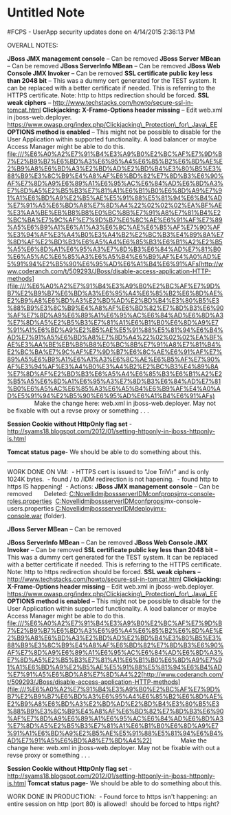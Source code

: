 # Untitled Note

#FCPS - UserApp security updates done on 4/14/2015 2:36:13 PM

OVERALL NOTES:

**JBoss JMX management console** – Can be removed
**JBoss Server MBean** – Can be removed
**JBoss ServerInfo MBean** – Can be removed
**JBoss Web Console JMX Invoker** – Can be removed
**SSL certificate public key less than 2048 bit** – This was a dummy cert generated for the TEST system. It can be replaced with a better certificate if needed. This is referring to the HTTPS certificate. Note: http to https redirection should be forced.
**SSL weak ciphers** – http://www.techstacks.com/howto/secure-ssl-in-tomcat.html
**Clickjacking: X-Frame-Options header missing** – Edit web.xml in jboss-web.deployer. https://www.owasp.org/index.php/Clickjacking\_Protection\_for\_Java\_EE
**OPTIONS method is enabled** – This might not be possible to disable for the User Application within supported functionality. A load balancer or maybe Access Manager might be able to do this. <file:///%E6%A0%A2%E7%91%B4%E3%A9%B0%E2%BC%AF%E7%9D%B7%E2%B9%B7%E6%BD%A3%E6%95%A4%E6%85%B2%E6%8D%AE%E2%B9%A8%E6%BD%A3%E2%BD%AD%E2%BD%B4%E3%80%B5%E3%88%B9%E3%8C%B9%E4%A8%AF%E6%BD%82%E7%8D%B3%E6%90%AF%E7%8D%A9%E6%89%A1%E6%95%AC%E6%84%AD%E6%8D%A3%E7%8D%A5%E2%B5%B3%E7%81%A1%E6%B1%B0%E6%8D%A9%E7%91%A1%E6%BD%A9%E2%B5%AE%E5%91%88%E5%81%94%E6%B4%AD%E7%91%A5%E6%BD%A8%E7%8D%A4%22%02%02%02%EA%BF%AE%E3%AA%BE%EB%B8%B8%E0%BC%8B%E7%91%A8%E7%81%B4%E2%BC%BA%E7%9C%AF%E7%9D%B7%E6%8C%AE%E6%91%AF%E7%89%A5%E6%B9%A1%E6%A1%A3%E6%8C%AE%E6%B5%AF%E7%90%AF%E3%94%AF%E3%A4%B0%E3%A4%B2%E2%BC%B3%E4%89%8A%E7%8D%AF%E2%BD%B3%E6%A5%A4%E6%85%B3%E6%B1%A2%E2%B5%A5%E6%8D%A1%E6%95%A3%E7%8D%B3%E6%84%AD%E7%81%B0%E6%A5%AC%E6%85%A3%E6%A5%B4%E6%B9%AF%E4%A0%AD%E5%91%94%E2%B5%90%E6%95%AD%E6%A1%B4%E6%91%AFs>[http://www.coderanch.com/t/509293/JBoss/disable-access-application-HTTP-methods](file:///%E6%A0%A2%E7%91%B4%E3%A9%B0%E2%BC%AF%E7%9D%B7%E2%B9%B7%E6%BD%A3%E6%95%A4%E6%85%B2%E6%8D%AE%E2%B9%A8%E6%BD%A3%E2%BD%AD%E2%BD%B4%E3%80%B5%E3%88%B9%E3%8C%B9%E4%A8%AF%E6%BD%82%E7%8D%B3%E6%90%AF%E7%8D%A9%E6%89%A1%E6%95%AC%E6%84%AD%E6%8D%A3%E7%8D%A5%E2%B5%B3%E7%81%A1%E6%B1%B0%E6%8D%A9%E7%91%A1%E6%BD%A9%E2%B5%AE%E5%91%88%E5%81%94%E6%B4%AD%E7%91%A5%E6%BD%A8%E7%8D%A4%22%02%02%02%EA%BF%AE%E3%AA%BE%EB%B8%B8%E0%BC%8B%E7%91%A8%E7%81%B4%E2%BC%BA%E7%9C%AF%E7%9D%B7%E6%8C%AE%E6%91%AF%E7%89%A5%E6%B9%A1%E6%A1%A3%E6%8C%AE%E6%B5%AF%E7%90%AF%E3%94%AF%E3%A4%B0%E3%A4%B2%E2%BC%B3%E4%89%8A%E7%8D%AF%E2%BD%B3%E6%A5%A4%E6%85%B3%E6%B1%A2%E2%B5%A5%E6%8D%A1%E6%95%A3%E7%8D%B3%E6%84%AD%E7%81%B0%E6%A5%AC%E6%85%A3%E6%A5%B4%E6%B9%AF%E4%A0%AD%E5%91%94%E2%B5%90%E6%95%AD%E6%A1%B4%E6%91%AFs)
                Make the change here: web.xml in jboss-web.deployer.
May not be fixable with out a revse proxy or something . . .

**Session Cookie without HttpOnly flag set** - http://syams18.blogspot.com/2012/01/setting-httponly-in-jboss-httponly-is.html

**Tomcat status page**\- We should be able to do something about this.

* * *

WORK DONE ON VM:
 - HTTPS cert is issued to "Joe TriVir" and is only 1024K bytes.
 - found / to /IDM redirection is not hapening.
 - found http to https IS happening!
 - Actions:
**JBoss JMX management console** – Can be removed
      Deleted:
[C:NovellidmjbossserverIDMconfpropsjmx-console-roles.properties](file:///C:/Novell/idm/jboss/server/IDM/conf/props/jmx-console-roles.properties) 
[C:NovellidmjbossserverIDMconfprops](file:///C:/Novell/idm/jboss/server/IDM/conf/props/jmx-console-roles.properties)jmx-console-users.properties
[C:NovellidmjbossserverIDMdeployjmx-console.war](file:///C:/Novell/idm/jboss/server/IDM/deploy/jmx-console.war) (folder).

**JBoss Server MBean** – Can be removed

**JBoss ServerInfo MBean** – Can be removed
**JBoss Web Console JMX Invoker** – Can be removed
**SSL certificate public key less than 2048 bit** – This was a dummy cert generated for the TEST system. It can be replaced with a better certificate if needed. This is referring to the HTTPS certificate. Note: http to https redirection should be forced.
**SSL weak ciphers** – http://www.techstacks.com/howto/secure-ssl-in-tomcat.html
**Clickjacking: X-Frame-Options header missing** – Edit web.xml in jboss-web.deployer. https://www.owasp.org/index.php/Clickjacking\_Protection\_for\_Java\_EE
**OPTIONS method is enabled** – This might not be possible to disable for the User Application within supported functionality. A load balancer or maybe Access Manager might be able to do this. <file:///%E6%A0%A2%E7%91%B4%E3%A9%B0%E2%BC%AF%E7%9D%B7%E2%B9%B7%E6%BD%A3%E6%95%A4%E6%85%B2%E6%8D%AE%E2%B9%A8%E6%BD%A3%E2%BD%AD%E2%BD%B4%E3%80%B5%E3%88%B9%E3%8C%B9%E4%A8%AF%E6%BD%82%E7%8D%B3%E6%90%AF%E7%8D%A9%E6%89%A1%E6%95%AC%E6%84%AD%E6%8D%A3%E7%8D%A5%E2%B5%B3%E7%81%A1%E6%B1%B0%E6%8D%A9%E7%91%A1%E6%BD%A9%E2%B5%AE%E5%91%88%E5%81%94%E6%B4%AD%E7%91%A5%E6%BD%A8%E7%8D%A4%22>[http://www.coderanch.com/t/509293/JBoss/disable-access-application-HTTP-methods](file:///%E6%A0%A2%E7%91%B4%E3%A9%B0%E2%BC%AF%E7%9D%B7%E2%B9%B7%E6%BD%A3%E6%95%A4%E6%85%B2%E6%8D%AE%E2%B9%A8%E6%BD%A3%E2%BD%AD%E2%BD%B4%E3%80%B5%E3%88%B9%E3%8C%B9%E4%A8%AF%E6%BD%82%E7%8D%B3%E6%90%AF%E7%8D%A9%E6%89%A1%E6%95%AC%E6%84%AD%E6%8D%A3%E7%8D%A5%E2%B5%B3%E7%81%A1%E6%B1%B0%E6%8D%A9%E7%91%A1%E6%BD%A9%E2%B5%AE%E5%91%88%E5%81%94%E6%B4%AD%E7%91%A5%E6%BD%A8%E7%8D%A4%22)
                Make the change here: web.xml in jboss-web.deployer.
May not be fixable with out a revse proxy or something . . .

**Session Cookie without HttpOnly flag set** - http://syams18.blogspot.com/2012/01/setting-httponly-in-jboss-httponly-is.html
**Tomcat status page**\- We should be able to do something about this.

WORK DONE IN PRODUCTION:
 - Found force to https isn't happening: an entire session on http (port 80) is allowed!  should be forced to https right?
